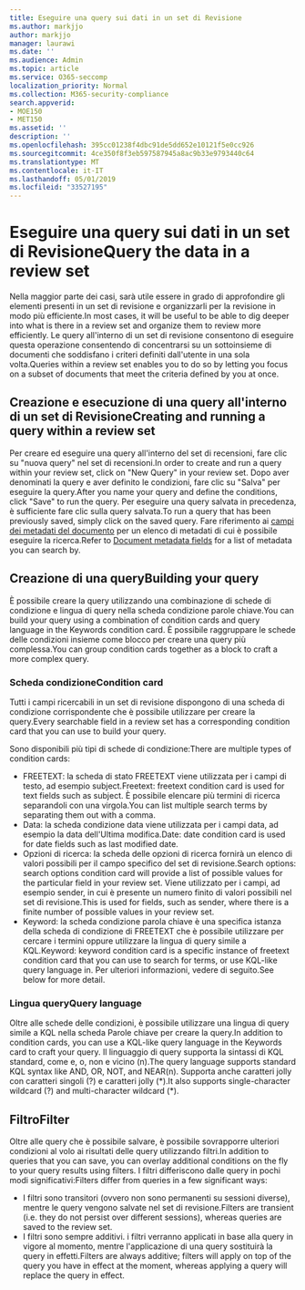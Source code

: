 ```yaml
---
title: Eseguire una query sui dati in un set di Revisione
ms.author: markjjo
author: markjjo
manager: laurawi
ms.date: ''
ms.audience: Admin
ms.topic: article
ms.service: O365-seccomp
localization_priority: Normal
ms.collection: M365-security-compliance
search.appverid:
- MOE150
- MET150
ms.assetid: ''
description: ''
ms.openlocfilehash: 395cc01238f4dbc91de5dd652e10121f5e0cc926
ms.sourcegitcommit: 4ce350f8f3eb597587945a8ac9b33e9793440c64
ms.translationtype: MT
ms.contentlocale: it-IT
ms.lasthandoff: 05/01/2019
ms.locfileid: "33527195"
---
```

# <a name="query-the-data-in-a-review-set"></a><span data-ttu-id="c56f2-102">Eseguire una query sui dati in un set di Revisione</span><span class="sxs-lookup"><span data-stu-id="c56f2-102">Query the data in a review set</span></span>

<span data-ttu-id="c56f2-103">Nella maggior parte dei casi, sarà utile essere in grado di approfondire gli elementi presenti in un set di revisione e organizzarli per la revisione in modo più efficiente.</span><span class="sxs-lookup"><span data-stu-id="c56f2-103">In most cases, it will be useful to be able to dig deeper into what is there in a review set and organize them to review more efficiently.</span></span> <span data-ttu-id="c56f2-104">Le query all'interno di un set di revisione consentono di eseguire questa operazione consentendo di concentrarsi su un sottoinsieme di documenti che soddisfano i criteri definiti dall'utente in una sola volta.</span><span class="sxs-lookup"><span data-stu-id="c56f2-104">Queries within a review set enables you to do so by letting you focus on a subset of documents that meet the criteria defined by you at once.</span></span>

## <a name="creating-and-running-a-query-within-a-review-set"></a><span data-ttu-id="c56f2-105">Creazione e esecuzione di una query all'interno di un set di Revisione</span><span class="sxs-lookup"><span data-stu-id="c56f2-105">Creating and running a query within a review set</span></span>

<span data-ttu-id="c56f2-106">Per creare ed eseguire una query all'interno del set di recensioni, fare clic su "nuova query" nel set di recensioni.</span><span class="sxs-lookup"><span data-stu-id="c56f2-106">In order to create and run a query within your review set, click on "New Query" in your review set.</span></span> <span data-ttu-id="c56f2-107">Dopo aver denominati la query e aver definito le condizioni, fare clic su "Salva" per eseguire la query.</span><span class="sxs-lookup"><span data-stu-id="c56f2-107">After you name your query and define the conditions, click "Save" to run the query.</span></span> <span data-ttu-id="c56f2-108">Per eseguire una query salvata in precedenza, è sufficiente fare clic sulla query salvata.</span><span class="sxs-lookup"><span data-stu-id="c56f2-108">To run a query that has been previously saved, simply click on the saved query.</span></span> <span data-ttu-id="c56f2-109">Fare riferimento ai [campi dei metadati del documento](document-metadata-fields.md) per un elenco di metadati di cui è possibile eseguire la ricerca.</span><span class="sxs-lookup"><span data-stu-id="c56f2-109">Refer to [Document metadata fields](document-metadata-fields.md) for a list of metadata you can search by.</span></span>

## <a name="building-your-query"></a><span data-ttu-id="c56f2-110">Creazione di una query</span><span class="sxs-lookup"><span data-stu-id="c56f2-110">Building your query</span></span>

<span data-ttu-id="c56f2-111">È possibile creare la query utilizzando una combinazione di schede di condizione e lingua di query nella scheda condizione parole chiave.</span><span class="sxs-lookup"><span data-stu-id="c56f2-111">You can build your query using a combination of condition cards and query language in the Keywords condition card.</span></span> <span data-ttu-id="c56f2-112">È possibile raggruppare le schede delle condizioni insieme come blocco per creare una query più complessa.</span><span class="sxs-lookup"><span data-stu-id="c56f2-112">You can group condition cards together as a block to craft a more complex query.</span></span>

### <a name="condition-card"></a><span data-ttu-id="c56f2-113">Scheda condizione</span><span class="sxs-lookup"><span data-stu-id="c56f2-113">Condition card</span></span>

<span data-ttu-id="c56f2-114">Tutti i campi ricercabili in un set di revisione dispongono di una scheda di condizione corrispondente che è possibile utilizzare per creare la query.</span><span class="sxs-lookup"><span data-stu-id="c56f2-114">Every searchable field in a review set has a corresponding condition card that you can use to build your query.</span></span>

<span data-ttu-id="c56f2-115">Sono disponibili più tipi di schede di condizione:</span><span class="sxs-lookup"><span data-stu-id="c56f2-115">There are multiple types of condition cards:</span></span>
- <span data-ttu-id="c56f2-116">FREETEXT: la scheda di stato FREETEXT viene utilizzata per i campi di testo, ad esempio subject.</span><span class="sxs-lookup"><span data-stu-id="c56f2-116">Freetext: freetext condition card is used for text fields such as subject.</span></span> <span data-ttu-id="c56f2-117">È possibile elencare più termini di ricerca separandoli con una virgola.</span><span class="sxs-lookup"><span data-stu-id="c56f2-117">You can list multiple search terms by separating them out with a comma.</span></span>
- <span data-ttu-id="c56f2-118">Data: la scheda condizione data viene utilizzata per i campi data, ad esempio la data dell'Ultima modifica.</span><span class="sxs-lookup"><span data-stu-id="c56f2-118">Date: date condition card is used for date fields such as last modified date.</span></span>
- <span data-ttu-id="c56f2-119">Opzioni di ricerca: la scheda delle opzioni di ricerca fornirà un elenco di valori possibili per il campo specifico del set di revisione.</span><span class="sxs-lookup"><span data-stu-id="c56f2-119">Search options: search options condition card will provide a list of possible values for the particular field in your review set.</span></span> <span data-ttu-id="c56f2-120">Viene utilizzato per i campi, ad esempio sender, in cui è presente un numero finito di valori possibili nel set di revisione.</span><span class="sxs-lookup"><span data-stu-id="c56f2-120">This is used for fields, such as sender, where there is a finite number of possible values in your review set.</span></span>
- <span data-ttu-id="c56f2-121">Keyword: la scheda condizione parola chiave è una specifica istanza della scheda di condizione di FREETEXT che è possibile utilizzare per cercare i termini oppure utilizzare la lingua di query simile a KQL.</span><span class="sxs-lookup"><span data-stu-id="c56f2-121">Keyword: keyword condition card is a specific instance of freetext condition card that you can use to search for terms, or use KQL-like query language in.</span></span> <span data-ttu-id="c56f2-122">Per ulteriori informazioni, vedere di seguito.</span><span class="sxs-lookup"><span data-stu-id="c56f2-122">See below for more detail.</span></span>

### <a name="query-language"></a><span data-ttu-id="c56f2-123">Lingua query</span><span class="sxs-lookup"><span data-stu-id="c56f2-123">Query language</span></span>

<span data-ttu-id="c56f2-124">Oltre alle schede delle condizioni, è possibile utilizzare una lingua di query simile a KQL nella scheda Parole chiave per creare la query.</span><span class="sxs-lookup"><span data-stu-id="c56f2-124">In addition to condition cards, you can use a KQL-like query language in the Keywords card to craft your query.</span></span> <span data-ttu-id="c56f2-125">Il linguaggio di query supporta la sintassi di KQL standard, come e, o, non e vicino (n).</span><span class="sxs-lookup"><span data-stu-id="c56f2-125">The query language supports standard KQL syntax like AND, OR, NOT, and NEAR(n).</span></span> <span data-ttu-id="c56f2-126">Supporta anche caratteri jolly con caratteri singoli (?) e caratteri jolly (\*).</span><span class="sxs-lookup"><span data-stu-id="c56f2-126">It also supports single-character wildcard (?) and multi-character wildcard (\*).</span></span>

## <a name="filter"></a><span data-ttu-id="c56f2-127">Filtro</span><span class="sxs-lookup"><span data-stu-id="c56f2-127">Filter</span></span>

<span data-ttu-id="c56f2-128">Oltre alle query che è possibile salvare, è possibile sovrapporre ulteriori condizioni al volo ai risultati delle query utilizzando filtri.</span><span class="sxs-lookup"><span data-stu-id="c56f2-128">In addition to queries that you can save, you can overlay additional conditions on the fly to your query results using filters.</span></span> <span data-ttu-id="c56f2-129">I filtri differiscono dalle query in pochi modi significativi:</span><span class="sxs-lookup"><span data-stu-id="c56f2-129">Filters differ from queries in a few significant ways:</span></span>
- <span data-ttu-id="c56f2-130">I filtri sono transitori (ovvero non sono permanenti su sessioni diverse), mentre le query vengono salvate nel set di revisione.</span><span class="sxs-lookup"><span data-stu-id="c56f2-130">Filters are transient (i.e. they do not persist over different sessions), whereas queries are saved to the review set.</span></span>
- <span data-ttu-id="c56f2-131">I filtri sono sempre additivi. i filtri verranno applicati in base alla query in vigore al momento, mentre l'applicazione di una query sostituirà la query in effetti.</span><span class="sxs-lookup"><span data-stu-id="c56f2-131">Filters are always additive; filters will apply on top of the query you have in effect at the moment, whereas applying a query will replace the query in effect.</span></span>